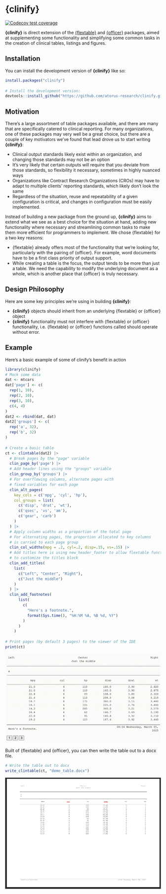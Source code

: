 
<!-- README.md is generated from README.Rmd. Please edit that file -->

# **{clinify}**

<!-- badges: start -->

[![Codecov test
coverage](https://codecov.io/gh/atorus-research/clinify/graph/badge.svg)](https://app.codecov.io/gh/atorus-research/clinify)
<!-- badges: end -->

**{clinify}** is direct extension of the
[{flextable}](https://davidgohel.github.io/flextable/) and
[{officer}](https://davidgohel.github.io/officer/) packages, aimed at
supplementing some functionality and simplifying some common tasks in
the creation of clinical tables, listings and figures.

## Installation

You can install the development version of **{clinify}** like so:

``` r
install.packages("clinify")

# Install the development version:
devtools::install_github("https://github.com/atorus-research/clinify.git", ref="development")
```

## Motivation

There’s a large assortment of table packages available, and there are
many that are specifically catered to clinical reporting. For many
organizations, one of these packages may very well be a great choice,
but there are a couple of key motivators we’ve found that lead drove us
to start writing **{clinify}**:

- Clinical output standards likely exist within an organization, and
  changing those standards may not be an option
- It’s very likely that certain outputs will require that you deviate
  from those standards, so flexibility it necessary, sometimes in highly
  nuanced ways
- Organizations like Contract Research Organizations (CROs) may have to
  adapt to multiple clients’ reporting standards, which likely don’t
  look the same
- Regardless of the situation, reuse and repeatability of a given
  configuration is critical, and changes in configuration must be easily
  implemented.

Instead of building a new package from the ground up, **{clinify}** aims
to extend what we see as a best choice for the situation at hand, adding
new functionality where necessary and streamlining common tasks to make
them more efficient for programmers to implement. We chose {flextable}
for a two key reasons:

- {flextable} already offers most of the functionality that we’re
  looking for, particularly with the pairing of {officer}. For example,
  word documents have to be a first class priority of output support.
- While creating a table is the focus, the output tends to be more than
  just a table. We need the capability to modify the underlying document
  as a whole, which is another place that {officer} is truly necessary.

## Design Philosophy

Here are some key principles we’re using in building **{clinify}**:

- **{clinify}** objects should inherit from an underlying {flextable} or
  {officer} object
- **{clinify}** functionality must not interfere with {flextable} or
  {officer} functionality, i.e. {flextable} or {officer} functions
  called should operate without error.

## Example

Here’s a basic example of some of clinify’s benefit in action

``` r
library(clinify)
# Mock some data
dat <- mtcars
dat['page'] <- c(
  rep(1, 10),
  rep(2, 10),
  rep(3, 10),
  c(4, 4)
)
dat2 <- rbind(dat, dat)
dat2['groups'] <- c(
  rep('a', 32),
  rep('b', 32)
)

# Create a basic table
ct <- clintable(dat2) |> 
  # Break pages by the "page" variable
  clin_page_by('page') |> 
  # Add header lines using the "groups" variable
  clin_group_by('groups') |> 
  # For overflowing columns, alternate pages with 
  # fixed variables for each page
  clin_alt_pages(
    key_cols = c('mpg', 'cyl', 'hp'),
    col_groups = list(
      c('disp', 'drat', 'wt'),
      c('qsec', 'vs', 'am'),
      c('gear', 'carb')
    ) 
  ) |> 
  # Apply column widths as a proportion of the total page
  # For alternating pages, the proportion allocated to key columns
  # is carried to each page group
  clin_col_widths(mpg = .2, cyl=.2, disp=.15, vs=.15) |>
  # Add titles here is using new_header_footer to allow flextable functions
  # to customize the titles block
  clin_add_titles(
    list(
      c("Left", "Center", "Right"),
      c("Just the middle")
    )
  ) |> 
  clin_add_footnotes(
      list(
        c(
          "Here's a footnote.", 
          format(Sys.time(), "%H:%M %A, %B %d, %Y")
        )
      )
    )  

# Print pages (by default 3 pages) to the viewer of the IDE
print(ct)
```

<p align="center">
<img src="man/figures/print.gif" width="800px">
</p>

Built of {flextable} and {officer}, you can then write the table out to
a docx file.

``` r
# Write the table out to docx
write_clintable(ct, "demo_table.docx")
```

<p align="center">
<img src="vignettes/table.png" width="800px">
</p>
